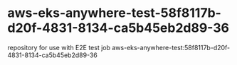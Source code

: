 # aws-eks-anywhere-test-58f8117b-d20f-4831-8134-ca5b45eb2d89-36
repository for use with E2E test job aws-eks-anywhere-test:58f8117b-d20f-4831-8134-ca5b45eb2d89-36

